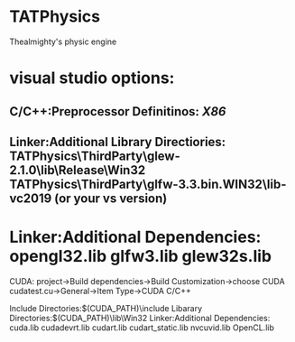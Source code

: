 # TATPhysics
Thealmighty's physic engine

visual studio options:
===========================================================================
C/C++:Preprocessor Definitinos:
_X86_
---------------------------------------------------------------------------
Linker:Additional Library Directiories:
TATPhysics\ThirdParty\glew-2.1.0\lib\Release\Win32
TATPhysics\ThirdParty\glfw-3.3.bin.WIN32\lib-vc2019 (or your vs version)
---------------------------------------------------------------------------
Linker:Additional Dependencies:
opengl32.lib
glfw3.lib
glew32s.lib
===========================================================================
CUDA:
project->Build dependencies->Build Customization->choose CUDA 
cudatest.cu->General->Item Type->CUDA C/C++

Include Directories:$(CUDA_PATH)\include
Libarary Directories:$(CUDA_PATH)\lib\Win32
Linker:Additional Dependencies:
cuda.lib
cudadevrt.lib
cudart.lib
cudart_static.lib
nvcuvid.lib
OpenCL.lib